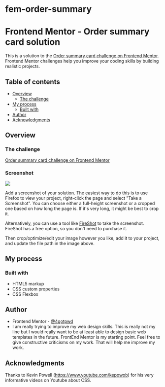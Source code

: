 # fem-order-summary

# Frontend Mentor - Order summary card solution

This is a solution to the [Order summary card challenge on Frontend Mentor](https://www.frontendmentor.io/challenges/order-summary-component-QlPmajDUj). Frontend Mentor challenges help you improve your coding skills by building realistic projects. 

## Table of contents

- [Overview](#overview)
  - [The challenge](#the-challenge)
- [My process](#my-process)
  - [Built with](#built-with)
- [Author](#author)
- [Acknowledgments](#acknowledgments)

## Overview

### The challenge

[Order summary card challenge on Frontend Mentor](https://www.frontendmentor.io/challenges/order-summary-component-QlPmajDUj)

### Screenshot

![](./screenshot.jpg)

Add a screenshot of your solution. The easiest way to do this is to use Firefox to view your project, right-click the page and select "Take a Screenshot". You can choose either a full-height screenshot or a cropped one based on how long the page is. If it's very long, it might be best to crop it.

Alternatively, you can use a tool like [FireShot](https://getfireshot.com/) to take the screenshot. FireShot has a free option, so you don't need to purchase it. 

Then crop/optimize/edit your image however you like, add it to your project, and update the file path in the image above.

## My process

### Built with

- HTML5 markup
- CSS custom properties
- CSS Flexbox

## Author

- Frontend Mentor - [@4gotpwd](https://www.frontendmentor.io/profile/4gotpwd)
- I am really trying to improve my web design skills. This is really not my line but I would really want to be at least able to design basic web templates in the future. FrontEnd Mentor is my starting point. Feel free to give constructive criticisms on my work. That will help me improve my work.


## Acknowledgments

Thanks to Kevin Powell (https://www.youtube.com/kepowob) for his very informative videos on Youtube about CSS.